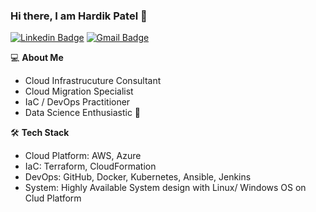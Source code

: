 ### Hi there, I am Hardik Patel 👋
[![Linkedin Badge](https://img.shields.io/badge/-HardikPatel-blue?style=flat-square&logo=Linkedin&logoColor=white&link=https://www.linkedin.com/in/hardikip/)](https://www.linkedin.com/in/hardikip/)
[![Gmail Badge](https://img.shields.io/badge/-hardik18@gmail.com-c14438?style=flat-square&logo=Gmail&logoColor=white&link=mailto:hardik18@gmail.com)](mailto:hardik18@gmail.com)

💻 **About Me**
- Cloud Infrastrucuture Consultant
- Cloud Migration Specialist
- IaC / DevOps Practitioner
- Data Science Enthusiastic 😬


🛠 **Tech Stack**

- Cloud Platform: AWS, Azure
- IaC: Terraform, CloudFormation
- DevOps: GitHub, Docker, Kubernetes, Ansible, Jenkins
- System: Highly Available System design with Linux/ Windows OS on Clud Platform
